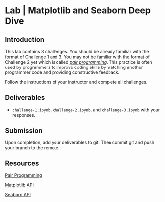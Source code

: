 

# Lab | Matplotlib and Seaborn Deep Dive

## Introduction

This lab contains 3 challenges. You should be already familiar with the format of Challenge 1 and 3. You may not be familiar with the format of Challenge 2 yet which is called *[pair programming](https://en.wikipedia.org/wiki/Pair_programming)*. This practice is often used by programmers to improve coding skills by watching another programmer code and providing constructive feedback.

Follow the instructions of your instructor and complete all challenges.

## Deliverables

- `challenge-1.ipynb`, `challenge-2.ipynb`, and `challenge-3.ipynb` with your responses.

## Submission

Upon completion, add your deliverables to git. Then commit git and push your branch to the remote.

## Resources

[Pair Programming](https://en.wikipedia.org/wiki/Pair_programming)

[Matplotlib API](https://matplotlib.org/api/index.html)

[Seaborn API](https://seaborn.pydata.org/api.html)

